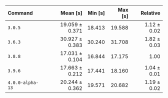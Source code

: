 | Command | Mean [s] | Min [s] | Max [s] | Relative |
|:---|---:|---:|---:|---:|
| `3.0.5` | 19.059 ± 0.371 | 18.413 | 19.588 | 1.12 ± 0.02 |
| `3.6.3` | 30.927 ± 0.383 | 30.240 | 31.708 | 1.82 ± 0.03 |
| `3.8.8` | 17.031 ± 0.104 | 16.844 | 17.175 | 1.00 |
| `3.9.6` | 17.663 ± 0.212 | 17.441 | 18.160 | 1.04 ± 0.01 |
| `4.0.0-alpha-13` | 20.244 ± 0.362 | 19.571 | 20.682 | 1.19 ± 0.02 |
